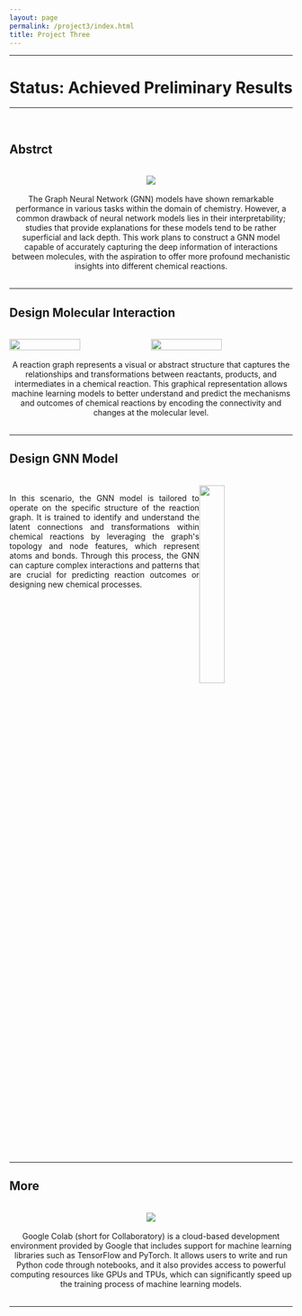 ```yaml
---
layout: page
permalink: /project3/index.html
title: Project Three
---
```

---
# Status: Achieved Preliminary Results
---
<br>

## Abstrct
<br>

<div style="text-align: center;">
<img src="https://zwr0.github.io/images/project3/1.jpg">
</div>
<br>

<div style="text-align: center;">
  The Graph Neural Network (GNN) models have shown remarkable performance in various tasks within the domain of chemistry. However, a common drawback of neural network models lies in their interpretability; studies that provide explanations for these models tend to be rather superficial and lack depth. This work plans to construct a GNN model capable of accurately capturing the deep information of interactions between molecules, with the aspiration to offer more profound mechanistic insights into different chemical reactions.
</div>
<br>

---
## Design Molecular Interaction
<br>

<div class='second' style="display: flex;">
  <img src="https://zwr0.github.io/images/project3/2.jpg"  style="width: 50%; height: auto;">
  <img src="https://zwr0.github.io/images/project3/3.jpg"  style="width: 50%; height: auto;">
</div>
<br>

<div style="text-align: center;">
  A reaction graph represents a visual or abstract structure that captures the relationships and transformations between reactants, products, and intermediates in a chemical reaction. This graphical representation allows machine learning models to better understand and predict the mechanisms and outcomes of chemical reactions by encoding the connectivity and changes at the molecular level.
</div>
<br>

---
## Design GNN Model
<br>

<div style="overflow:auto;">
  <img src="https://zwr0.github.io/images/project3/4.jpg" class="floatpic" style="float:right; width:30%; height:auto; margin-right: 15px;">
  <p style="text-align: justify;">
    In this scenario, the GNN model is tailored to operate on the specific structure of the reaction graph. It is trained to identify and understand the latent connections and transformations within chemical reactions by leveraging the graph's topology and node features, which represent atoms and bonds. Through this process, the GNN can capture complex interactions and patterns that are crucial for predicting reaction outcomes or designing new chemical processes.
  </p>
</div>
<br>

---
## More
<br>

<div style="text-align: center;">
<img src="https://zwr0.github.io/images/project3/5.jpg">
</div>
<br>

<div style="text-align: center;">
 Google Colab (short for Collaboratory) is a cloud-based development environment provided by Google that includes support for machine learning libraries such as TensorFlow and PyTorch. It allows users to write and run Python code through notebooks, and it also provides access to powerful computing resources like GPUs and TPUs, which can significantly speed up the training process of machine learning models.
</div>
<br>

---


